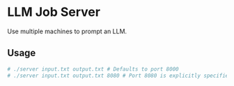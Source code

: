 # LLM Job Server
Use multiple machines to prompt an LLM.

## Usage
```sh
# ./server input.txt output.txt # Defaults to port 8000
# ./server input.txt output.txt 8080 # Port 8080 is explicitly specified
```
